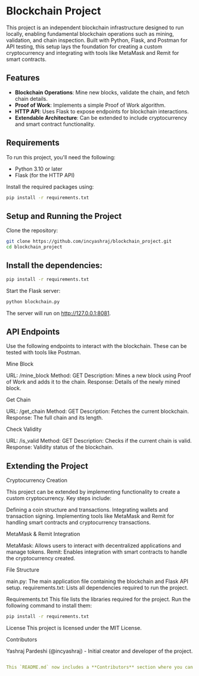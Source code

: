 # Blockchain Project

This project is an independent blockchain infrastructure designed to run locally, enabling fundamental blockchain operations such as mining, validation, and chain inspection. 
Built with Python, Flask, and Postman for API testing, this setup lays the foundation for creating a custom cryptocurrency and integrating with tools like MetaMask and Remit for smart contracts.

## Features
- **Blockchain Operations**: Mine new blocks, validate the chain, and fetch chain details.
- **Proof of Work**: Implements a simple Proof of Work algorithm.
- **HTTP API**: Uses Flask to expose endpoints for blockchain interactions.
- **Extendable Architecture**: Can be extended to include cryptocurrency and smart contract functionality.

## Requirements

To run this project, you'll need the following:
- Python 3.10 or later
- Flask (for the HTTP API)

Install the required packages using:
```bash
pip install -r requirements.txt
```

## Setup and Running the Project
Clone the repository:

```bash
git clone https://github.com/incyashraj/blockchain_project.git
cd blockchain_project
```
## Install the dependencies:

```bash
pip install -r requirements.txt
```

Start the Flask server:

```bash
python blockchain.py
```
The server will run on http://127.0.0.1:8081.

## API Endpoints
Use the following endpoints to interact with the blockchain. These can be tested with tools like Postman.

Mine Block

URL: /mine_block
Method: GET
Description: Mines a new block using Proof of Work and adds it to the chain.
Response: Details of the newly mined block.

Get Chain

URL: /get_chain
Method: GET
Description: Fetches the current blockchain.
Response: The full chain and its length.

Check Validity

URL: /is_valid
Method: GET
Description: Checks if the current chain is valid.
Response: Validity status of the blockchain.

## Extending the Project

Cryptocurrency Creation

This project can be extended by implementing functionality to create a custom cryptocurrency. Key steps include:

Defining a coin structure and transactions.
Integrating wallets and transaction signing.
Implementing tools like MetaMask and Remit for handling smart contracts and cryptocurrency transactions.


MetaMask & Remit Integration

MetaMask: Allows users to interact with decentralized applications and manage tokens.
Remit: Enables integration with smart contracts to handle the cryptocurrency created.


File Structure

main.py: The main application file containing the blockchain and Flask API setup.
requirements.txt: Lists all dependencies required to run the project.

Requirements.txt
This file lists the libraries required for the project. Run the following command to install them:

```bash
pip install -r requirements.txt
```
License
This project is licensed under the MIT License.

Contributors

Yashraj Pardeshi (@incyashraj) - Initial creator and developer of the project.
``` yaml

This `README.md` now includes a **Contributors** section where you can add more contributors if needed. Let me know if there are any additional updates you’d like!
```

